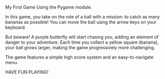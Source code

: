 My First Game Using the Pygame module.

In this game, you take on the role of a ball with a mission: to catch as many bananas as possible! You can move the ball using the arrow keys on your keyboard.

But beware! A purple butterfly will start chasing you, adding an element of danger to your adventure. Each time you collect a yellow square (banana), your ball grows larger, making the game progressively more challenging.

The game features a simple high score system and an easy-to-navigate menu.

HAVE FUN PLAYING!



